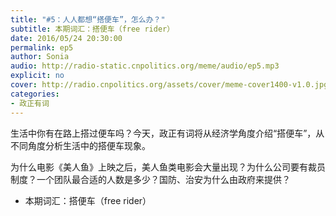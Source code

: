 ```yaml
---
title: "#5：人人都想“搭便车”，怎么办？"
subtitle: 本期词汇：搭便车（free rider）
date: 2016/05/24 20:30:00
permalink: ep5
author: Sonia
audio: http://radio-static.cnpolitics.org/meme/audio/ep5.mp3
explicit: no
cover: http://radio.cnpolitics.org/assets/cover/meme-cover1400-v1.0.jpg
categories:
- 政正有词
---
```


生活中你有在路上搭过便车吗？今天，政正有词将从经济学角度介绍“搭便车”，从不同角度分析生活中的搭便车现象。 

为什么电影《美人鱼》上映之后，美人鱼类电影会大量出现？为什么公司要有裁员制度？一个团队最合适的人数是多少？国防、治安为什么由政府来提供？

- 本期词汇：搭便车（free rider）

